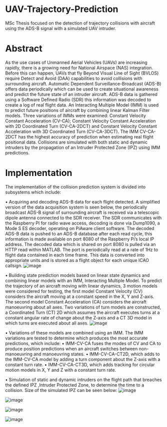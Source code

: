 # UAV-Trajectory-Prediction
MSc Thesis focused on the detection of trajectory collisions with aircraft using the ADS-B signal with a simulated UAV intruder.

# Abstract

As the use cases of Unmanned Aerial Vehicles (UAVs) are increasing rapidly, there is a
growing need for National Airspace (NAS) integration. Before this can happen, UAVs that fly
Beyond Visual Line of Sight (BVLOS) require Detect and Avoid (DAA) capabilities to avoid
collisions with surrounding aircraft. Automatic Dependent Surveillance-Broadcast (ADS-B)
offers data periodically which can be used to create situational awareness and predict the future
state of an intruder aircraft. ADS-B data is gathered using a Software Defined Radio (SDR)
this information was decoded to create a log of real flight data.
An Interacting Multiple Model (IMM) is used to predict future positions of aircraft by
combining linear Kalman Filter models. Three variations of IMMs were examined: Constant
Velocity Constant Acceleration (CV-CA); Constant Velocity Constant Acceleration with 2D
Coordinated Turn (CV-CA-2DCT) and Constant Velocity Constant Acceleration with 3D
Coordinated Turn (CV-CA-3DCT). The IMM CV-CA-2DCT has the highest accuracy of
prediction when estimating real flight positional data.
Collisions are simulated with both static and dynamic intruders by the propagation of an
Intruder Protected Zone (IPZ) using IMM predictions.

# Implementation 

The implementation of the collision prediction system is divided into subsystems which
include:

• Acquiring and decoding ADS-B data for each flight detected.
  A simplified version of the data acquisition system is seen below, the periodically
  broadcast ADS-B signal of surrounding aircraft is received via a telescopic dipole antenna
  connected to the SDR receiver. The SDR communicates with the Raspberry PI for radio wave
  access, decoding is done via Dump1090, a Mode S ES decoder, operating on PiAware client
  software. The decoded ADS-B data is pushed to an ADS-B database after each read cycle, this
  information is made available on port 8080 of the Raspberry Pi’s local IP address. The decoded
  data which is shared on port 8080 is pulled via an HTTP read within MATLAB. The port is
  periodically read at a rate of 1Hz to flight data contained in each time frame. This data is
  converted into appropriate units and is stored as a flight object for each unique ICAO callsign. 
  ![image](https://github.com/user-attachments/assets/cfd12ac7-945d-4a09-90df-f4f58889135d)
  
• Building state prediction models based on linear state dynamics and combining linear
  models with an IMM, Interacting Multiple Model.
  To predict the trajectory of an aircraft moving with linear dynamics, 3 motion models were
  considered for testing, the first model Constant Velocity (CV) considers the aircraft moving at
  a constant speed in the X, Y and Z-axis. The second model Constant Acceleration (CA)
  considers the aircraft manoeuvring about all axes. Two variations of turn models are
  constructed, a Coordinated Turn (CT) 2D which assumes the aircraft executes turns at a
  constant angular rate of change about the Z-axis and a CT 3D model in which turns are executed
  about all axes.
  ![image](https://github.com/user-attachments/assets/f7b19a92-4932-466f-875c-b6b28a75700d)
  
 • Variations of these models are combined using an IMM. The IMM variations are tested to
  determine which produces the most accurate predictions, which include:
    • IMM-CV-CA fuses the modes of CV and CA to produce position predictions when an
    aircraft switches between non-manoeuvring and manoeuvring states.
    • IMM-CV-CA-CT2D, which adds to the IMM-CV-CA model by adding a turn
    component about the Z-axis with a constant turn rate.
    • IMM-CV-CA-CT3D, which adds tracking for circular motion models in X, Y and Z
    with a constant turn rate. 

• Simulation of static and dynamic intruders on the flight path that breaches the defined
  IPZ ,Intruder Protected Zone, to determine the time to a collision.
  Size of the simulated IPZ can be seen below:
  ![image](https://github.com/user-attachments/assets/711cab9a-0654-4a85-b4f0-9762fd33c7e0)

  ![image](https://github.com/user-attachments/assets/d2a4c109-ba2f-426d-9081-e6ca9ec85f9f)

  ![image](https://github.com/user-attachments/assets/1a749a61-1510-4de9-bb38-ecc4e179d30c)

  ![image](https://github.com/user-attachments/assets/f525e672-e568-48b2-ac24-6f0ef7b12cea)


